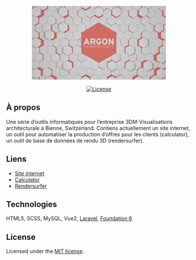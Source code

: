 <p align="center"><a href="https://argonstudio.ch/" target="_blank"><img src="https://raw.githubusercontent.com/ArgonStudioSNC/argonstudio.ch/main/.github/logo-lockup/banner.png" height="200"></a></p>

<p align="center">
<a href="https://opensource.org/licenses/MIT"><img src="https://img.shields.io/badge/License-MIT-yellow.svg" alt="License"></a>
</p>

## À propos

Une série d’outils informatiques pour l’entreprise 3DM-Visualisations architecturale à Bienne, Switzerland. Contiens actuellement un site internet, un outil pour automatiser la production d’offres pour les clients (calculator), un outil de base de données de rendu 3D (rendersurfer).

## Liens

- [Site internet](https://3dm.ch/)
- [Calculator](https://3dm.ch/calculator)
- [Rendersurfer](https://rendersurfer.3dm.ch/)

## Technologies

HTML5, SCSS, MySQL, Vue2, [Laravel](https://laravel.com/), [Foundation 6](https://get.foundation/)

## License

Licensed under the [MIT license](https://opensource.org/licenses/MIT).
